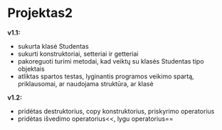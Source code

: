 # Projektas2
**v1.1:**
* sukurta klasė Studentas
* sukurti konstruktoriai, setteriai ir getteriai
* pakoreguoti turimi metodai, kad veiktų su klasės Studentas tipo objektais
* atliktas spartos testas, lyginantis programos veikimo spartą, priklausomai, ar naudojama struktūra, ar klasė

**v1.2:**
* pridėtas destruktorius, copy konstruktorius, priskyrimo operatorius
* pridėtas išvedimo operatorius<<, lygu operatorius==
